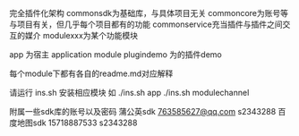 完全插件化架构
commonsdk为基础库，与具体项目无关
commoncore为账号等与项目有关，但几乎每个项目都有的功能
commonservice充当插件与插件之间交互的媒介
modulexxx为某个功能模块

app 为宿主 application module
plugindemo 为的插件demo

每个module下都有各自的readme.md对应解释

请运行 ins.sh 安装相应模块
如 ./ins.sh app
./ins.sh modulechannel


附属一些sdk库的账号以及密码
蒲公英sdk 763585627@qq.com s2343288
百度地图sdk 15718887533 s2343288